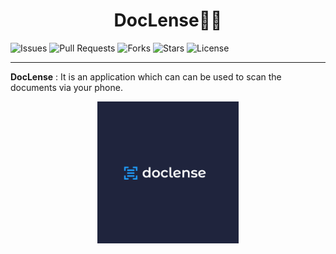 <h1 align = "center">DocLense📑🙈</h1>

![Issues](https://img.shields.io/github/issues/smaranjitghose/DocLense)
![Pull Requests](https://img.shields.io/github/issues-pr/smaranjitghose/DocLense?)
![Forks](https://img.shields.io/github/forks/smaranjitghose/DocLense)
![Stars](https://img.shields.io/github/stars/smaranjitghose/DocLense)
![License](https://img.shields.io/github/license/smaranjitghose/DocLense)
<hr>

**DocLense** : It is an application which can can be used to scan the documents via your phone.
<p align="center"><img src="assets/doclense.png" width=45%></p>
